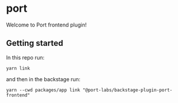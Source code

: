 # port

Welcome to Port frontend plugin!

## Getting started

In this repo run:

```
yarn link
```

and then in the backstage run:

```
yarn --cwd packages/app link "@port-labs/backstage-plugin-port-frontend"
```
